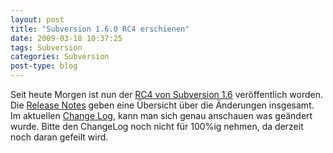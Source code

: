 ```yaml
---
layout: post
title: "Subversion 1.6.0 RC4 erschienen"
date: 2009-03-18 10:37:25
tags: Subversion
categories: Subversion
post-type: blog
---
```

Seit heute Morgen ist nun der [RC4 von Subversion 1.6](http://subversion.tigris.org/ds/viewMessage.do?dsForumId=462&dsMessageId=1345448) veröffentlich worden. 
Die [Release Notes](http://subversion.tigris.org/svn_1.6_releasenotes.html) geben eine Übersicht über die Änderungen insgesamt. 
Im aktuellen [Change Log](http://svn.collab.net/repos/svn/trunk/CHANGES), kann man sich genau anschauen was geändert wurde. 
Bitte den ChangeLog noch nicht für 100%ig nehmen, da derzeit noch daran gefeilt wird.
